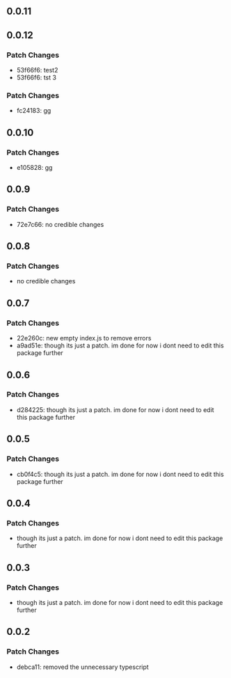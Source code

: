 ## 0.0.11

## 0.0.12

### Patch Changes

- 53f66f6: test2
- 53f66f6: tst 3

### Patch Changes

- fc24183: gg

## 0.0.10

### Patch Changes

- e105828: gg

## 0.0.9

### Patch Changes

- 72e7c66: no credible changes

## 0.0.8

### Patch Changes

- no credible changes

## 0.0.7

### Patch Changes

- 22e260c: new empty index.js to remove errors
- a9ad51e: though its just a patch. im done for now i dont need to edit this package further

## 0.0.6

### Patch Changes

- d284225: though its just a patch. im done for now i dont need to edit this package further

## 0.0.5

### Patch Changes

- cb0f4c5: though its just a patch. im done for now i dont need to edit this package further

## 0.0.4

### Patch Changes

- though its just a patch. im done for now i dont need to edit this package further

## 0.0.3

### Patch Changes

- though its just a patch. im done for now i dont need to edit this package further

## 0.0.2

### Patch Changes

- debca11: removed the unnecessary typescript
